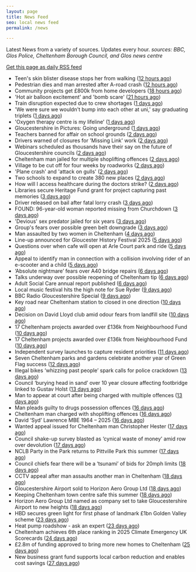 ```yaml
---
layout: page
title: News Feed
seo: local news feed
permalink: /news

---
```


Latest News from a variety of sources. Updates every hour.
_sources: BBC, Glos Police, Cheltenham Borough Council, and Glos news centre_

[Get this page as daily RSS feed](/daily.rss)

<!-- news_marker starts -->
- Teen's skin blister disease stops her from walking ([12 hours ago](https://www.bbc.com/news/articles/cvg8gml8rn2o))
- Pedestrian dies and man arrested after A-road crash ([12 hours ago](https://www.bbc.com/news/articles/c1w87r2y473o))
- Community projects get £800k from home developers ([18 hours ago](https://www.bbc.com/news/articles/cz60xv44dyeo))
- 'Hot air balloon excitement' and 'bomb scare' ([21 hours ago](https://www.bbc.com/news/articles/c8d6vrj1lj4o))
- Train disruption expected due to crew shortages ([1 days ago](https://www.bbc.com/news/articles/cpdjl18dp1go))
- 'We were sure we wouldn't bump into each other at uni,' say graduating triplets ([1 days ago](https://www.bbc.com/news/articles/ce83de99y85o))
- 'Oxygen therapy centre is my lifeline' ([1 days ago](https://www.bbc.com/news/articles/cwyqy84r22wo))
- Gloucestershire in Pictures: Going underground ([1 days ago](https://www.bbc.com/news/articles/cvg12j0n75xo))
- Teachers banned for affair on school grounds ([2 days ago](https://www.bbc.com/news/articles/cx2n2wn6p7zo))
- Drivers warned of closures for 'Missing Link' work ([2 days ago](https://www.bbc.com/news/articles/c0m8dxkjz3eo))
- Webinars scheduled as thousands have their say on the future of Gloucestershire councils ([2 days ago](https://gloucesternewscentre.co.uk/webinars-scheduled-as-thousands-have-their-say-on-the-future-of-gloucestershire-councils/))
- Cheltenham man jailed for multiple shoplifting offences ([2 days ago](https://gloucesternewscentre.co.uk/cheltenham-man-jailed-for-multiple-shoplifting-offences/))
- Village to be cut off for four weeks by roadworks ([2 days ago](https://www.bbc.com/news/articles/c9w19qy91ewo))
- 'Plane crash' and 'attack on gulls' ([2 days ago](https://www.bbc.com/news/articles/cq8z8wj4yzgo))
- Two schools to expand to create 380 new places ([2 days ago](https://www.bbc.com/news/articles/cp3k356p5d7o))
- How will I access healthcare during the doctors strike? ([2 days ago](https://www.bbc.com/news/articles/cgq7qy232n3o))
- Libraries secure Heritage Fund grant for project capturing past memories ([3 days ago](https://gloucesternewscentre.co.uk/libraries-secure-heritage-fund-grant-for-project-capturing-past-memories/))
- Driver released on bail after fatal lorry crash ([3 days ago](https://www.bbc.com/news/articles/cwye4lnelp9o))
- FOUND: 96-year-old woman reported missing from Churchdown ([3 days ago](https://gloucesternewscentre.co.uk/search-for-96-year-old-woman-reported-missing-from-churchdown/))
- 'Devious' sex predator jailed for six years ([3 days ago](https://www.bbc.com/news/articles/czjkj7z44m4o))
- Group's fears over possible green belt downgrade ([3 days ago](https://www.bbc.com/news/articles/c07dr2jzglxo))
- Man assaulted by two women in Cheltenham ([4 days ago](https://gloucesternewscentre.co.uk/man-assaulted-by-two-women-in-cheltenham/))
- Line-up announced for Gloucester History Festival 2025 ([5 days ago](https://gloucesternewscentre.co.uk/line-up-announced-for-gloucester-history-festival-2025/))
- Questions over when cafe will open at Arle Court park and ride ([5 days ago](https://gloucesternewscentre.co.uk/questions-over-when-cafe-will-open-at-arle-court-park-and-ride/))
- Appeal to identify man in connection with a collision involving rider of an e-scooter and a child ([5 days ago](https://gloucesternewscentre.co.uk/appeal-to-identify-man-in-connection-with-a-collision-involving-rider-of-an-e-scooter-and-a-child/))
- ‘Absolute nightmare’ fears over A40 bridge repairs ([6 days ago](https://gloucesternewscentre.co.uk/absolute-nightmare-fears-over-a40-bridge-repairs/))
- Talks underway over possible reopening of Cheltenham tip ([6 days ago](https://gloucesternewscentre.co.uk/talks-underway-over-possible-reopening-of-cheltenham-tip/))
- Adult Social Care annual report published ([6 days ago](https://gloucesternewscentre.co.uk/adult-social-care-annual-report-published/))
- Local music festival hits the high note for Sue Ryder ([9 days ago](https://gloucesternewscentre.co.uk/local-music-festival-hits-the-high-note-for-sue-ryder/))
- BBC Radio Gloucestershire Special ([9 days ago](https://www.bbc.co.uk/sounds/play/p0lqz0z2))
- Key road near Cheltenham station to closed in one direction ([10 days ago](https://gloucesternewscentre.co.uk/key-road-near-cheltenham-station-to-closed-in-one-direction/))
- Decision on David Lloyd club amid odour fears from landfill site ([10 days ago](https://gloucesternewscentre.co.uk/decision-on-david-lloyd-club-amid-odour-fears-from-landfill-site/))
- 17 Cheltenham projects awarded over £136k from Neighbourhood Fund ([10 days ago](https://gloucesternewscentre.co.uk/17-cheltenham-projects-awarded-over-136k-from-neighbourhood-fund/))
- 17 Cheltenham projects awarded over £136k from Neighbourhood Fund ([10 days ago](https://www.cheltenham.gov.uk/news/article/3036/17_cheltenham_projects_awarded_over_136k_from_neighbourhood_fund))
- Independent survey launches to capture resident priorities ([11 days ago](https://www.cheltenham.gov.uk/news/article/3035/independent_survey_launches_to_capture_resident_priorities))
- Seven Cheltenham parks and gardens celebrate another year of Green Flag success ([12 days ago](https://www.cheltenham.gov.uk/news/article/3034/seven_cheltenham_parks_and_gardens_celebrate_another_year_of_green_flag_success))
- Illegal bikes ‘whizzing past people’ spark calls for police crackdown ([13 days ago](https://gloucesternewscentre.co.uk/illegal-bikes-whizzing-past-people-spark-calls-for-police-crackdown/))
- Council ‘burying head in sand’ over 10 year closure affecting footbridge linked to Gustav Holst ([13 days ago](https://gloucesternewscentre.co.uk/council-burying-head-in-sand-over-10-year-closure-affecting-footbridge-linked-to-gustav-holst/))
- Man to appear at court after being charged with multiple offences ([13 days ago](https://gloucesternewscentre.co.uk/man-to-appear-at-court-after-being-charged-with-multiple-offences/))
- Man pleads guilty to drugs possession offences ([16 days ago](https://gloucesternewscentre.co.uk/man-pleads-guilty-to-drugs-possession-offences/))
- Cheltenham man charged with shoplifting offences ([16 days ago](https://gloucesternewscentre.co.uk/cheltenham-man-charged-with-shoplifting-offences/))
- David ‘Syd’ Lawrence MBE 1964 – 2025 ([16 days ago](https://www.bbc.co.uk/sounds/play/p0lpkk2r))
- Wanted appeal issued for Cheltenham man Christopher Hester ([17 days ago](https://gloucesternewscentre.co.uk/wanted-appeal-issued-for-cheltenham-man-christopher-hester/))
- Council shake-up survey blasted as ‘cynical waste of money’ amid row over devolution ([17 days ago](https://gloucesternewscentre.co.uk/council-shake-up-survey-blasted-as-cynical-waste-of-money-amid-row-over-devolution/))
- NCLB Party in the Park returns to Pittville Park this summer ([17 days ago](https://www.cheltenham.gov.uk/news/article/3033/nclb_party_in_the_park_returns_to_pittville_park_this_summer))
- Council chiefs fear there will be a ‘tsunami’ of bids for 20mph limits ([18 days ago](https://gloucesternewscentre.co.uk/council-chiefs-fear-there-will-be-a-tsunami-of-bids-for-20mph-limits/))
- CCTV appeal after man assaults another man in Cheltenham ([18 days ago](https://gloucesternewscentre.co.uk/cctv-appeal-after-man-assaults-another-man-in-cheltenham/))
- Gloucestershire Airport sold to Horizon Aero Group Ltd ([18 days ago](https://gloucesternewscentre.co.uk/gloucestershire-airport-sold-to-horizon-aero-group-ltd/))
- Keeping Cheltenham town centre safe this summer ([18 days ago](https://www.cheltenham.gov.uk/news/article/3032/keeping_cheltenham_town_centre_safe_this_summer))
- Horizon Aero Group Ltd named as company set to take Gloucestershire Airport to new heights ([18 days ago](https://www.cheltenham.gov.uk/news/article/3031/horizon_aero_group_ltd_named_as_company_set_to_take_gloucestershire_airport_to_new_heights))
- HBD secures green light for first phase of landmark £1bn Golden Valley scheme ([23 days ago](https://www.cheltenham.gov.uk/news/article/3030/hbd_secures_green_light_for_first_phase_of_landmark_1bn_golden_valley_scheme))
- Heat pump roadshow - ask an expert ([23 days ago](https://www.cheltenham.gov.uk/news/article/3029/heat_pump_roadshow_-_ask_an_expert))
- Cheltenham achieves 6th place ranking in 2025 Climate Emergency UK Scorecards ([24 days ago](https://www.cheltenham.gov.uk/news/article/3028/cheltenham_achieves_6th_place_ranking_in_2025_climate_emergency_uk_scorecards))
- £2.8m of funding approved to bring more new homes to Cheltenham ([25 days ago](https://www.cheltenham.gov.uk/news/article/3027/28m_of_funding_approved_to_bring_more_new_homes_to_cheltenham))
- New business grant fund supports local carbon reduction and enables cost savings ([27 days ago](https://www.cheltenham.gov.uk/news/article/3026/new_business_grant_fund_supports_local_carbon_reduction_and_enables_cost_savings))

<!-- news_marker ends -->
